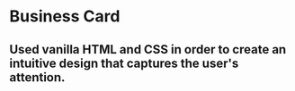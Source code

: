 # Business Card

## Used vanilla HTML and CSS in order to create an intuitive design that captures the user's attention. 